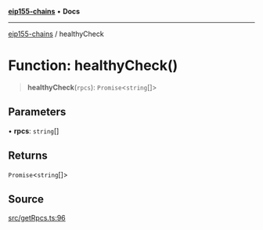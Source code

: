 [**eip155-chains**](../README.md) • **Docs**

***

[eip155-chains](../globals.md) / healthyCheck

# Function: healthyCheck()

> **healthyCheck**(`rpcs`): `Promise`\<`string`[]\>

## Parameters

• **rpcs**: `string`[]

## Returns

`Promise`\<`string`[]\>

## Source

[src/getRpcs.ts:96](https://github.com/ivanzzeth/eip155-chains/blob/22c7ef2cf5ad8b30c8773b9a336fe5b8ea173773/src/getRpcs.ts#L96)
